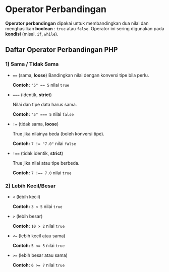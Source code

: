 # Operator Perbandingan

**Operator perbandingan** dipakai untuk membandingkan dua nilai dan menghasilkan **boolean** : `true` atau `false`. Operator ini sering digunakan pada **kondisi** (misal. `if`, `while`).

## Daftar Operator Perbandingan PHP

### 1) Sama / Tidak Sama

- `==` (sama, **loose**)
  Bandingkan nilai dengan konversi tipe bila perlu.

  **Contoh:** `"5" == 5` nilai `true`

- `===` (identik, **strict**)

  Nilai dan tipe data harus sama.

  **Contoh:** `"5" === 5` nilai `false`

- `!=` (tidak sama, **loose**)

  True jika nilainya beda (boleh konversi tipe).

  **Contoh:** `7 != "7.0"` nilai `false`

- `!==` (tidak identik, **strict**)

  True jika nilai atau tipe berbeda.

  **Contoh:** `7 !== 7.0` nilai `true`

### 2) Lebih Kecil/Besar

- `<` (lebih kecil)

  **Contoh:** `3 < 5` nilai `true`

- `>` (lebih besar)

  **Contoh:** `10 > 2` nilai `true`

- `<=` (lebih kecil atau sama)

  **Contoh:** `5 <= 5` nilai `true`

- `>=` (lebih besar atau sama)

  **Contoh:** `6 >= 7` nilai `true`
